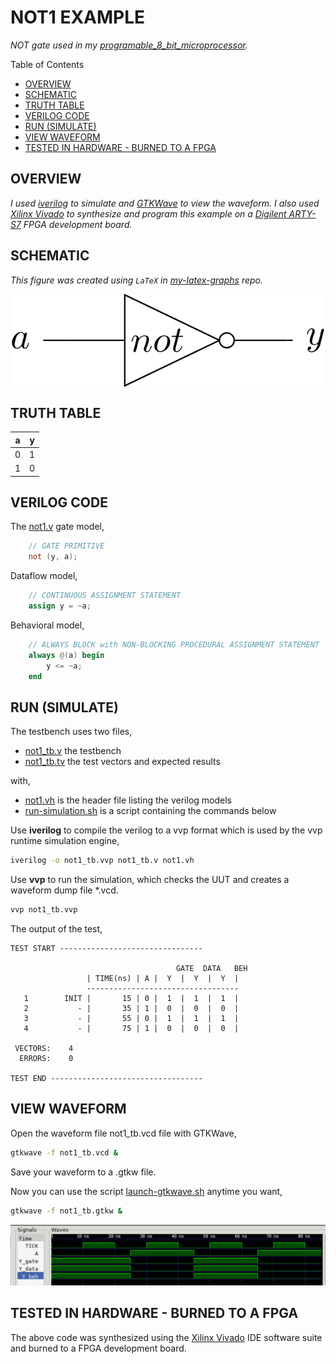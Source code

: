 # NOT1 EXAMPLE

_NOT gate used in my
[programable_8_bit_microprocessor](https://github.com/JeffDeCola/my-verilog-examples/tree/master/systems/microprocessors/programable_8_bit_microprocessor)._

Table of Contents

* [OVERVIEW](https://github.com/JeffDeCola/my-verilog-examples/tree/master/basic-code/combinational-logic/not1#overview)
* [SCHEMATIC](https://github.com/JeffDeCola/my-verilog-examples/tree/master/basic-code/combinational-logic/not1#schematic)
* [TRUTH TABLE](https://github.com/JeffDeCola/my-verilog-examples/tree/master/basic-code/combinational-logic/not1#truth-table)
* [VERILOG CODE](https://github.com/JeffDeCola/my-verilog-examples/tree/master/basic-code/combinational-logic/not1#verilog-code)
* [RUN (SIMULATE)](https://github.com/JeffDeCola/my-verilog-examples/tree/master/basic-code/combinational-logic/not1#run-simulate)
* [VIEW WAVEFORM](https://github.com/JeffDeCola/my-verilog-examples/tree/master/basic-code/combinational-logic/not1#view-waveform)
* [TESTED IN HARDWARE - BURNED TO A FPGA](https://github.com/JeffDeCola/my-verilog-examples/tree/master/basic-code/combinational-logic/not1#tested-in-hardware---burned-to-a-fpga)

## OVERVIEW

_I used
[iverilog](https://github.com/JeffDeCola/my-cheat-sheets/tree/master/hardware/tools/simulation/iverilog-cheat-sheet)
to simulate and
[GTKWave](https://github.com/JeffDeCola/my-cheat-sheets/tree/master/hardware/tools/simulation/gtkwave-cheat-sheet)
to view the waveform. I also used
[Xilinx Vivado](https://github.com/JeffDeCola/my-cheat-sheets/tree/master/hardware/tools/synthesis/xilinx-vivado-cheat-sheet)
to synthesize and program this example on a
[Digilent ARTY-S7](https://github.com/JeffDeCola/my-cheat-sheets/tree/master/hardware/development/fpga-development-boards/digilent-arty-s7-cheat-sheet)
FPGA development board._

## SCHEMATIC

_This figure was created using `LaTeX` in
[my-latex-graphs](https://github.com/JeffDeCola/my-latex-graphs/tree/master/mathematics/applied/electrical-engineering/combinational-logic/not)
repo._

<p align="center">
    <img src="svgs/not.svg"
    align="middle"
</p>

## TRUTH TABLE

| a     | y     |
|:-----:|:-----:|
| 0     | 1     |
| 1     | 0     |

## VERILOG CODE

The
[not1.v](https://github.com/JeffDeCola/my-verilog-examples/blob/master/basic-code/combinational-logic/not1/not1.v)
gate model,

```verilog
    // GATE PRIMITIVE
    not (y, a);
```

Dataflow model,

```verilog
    // CONTINUOUS ASSIGNMENT STATEMENT
    assign y = ~a;
```

Behavioral model,

```verilog
    // ALWAYS BLOCK with NON-BLOCKING PROCEDURAL ASSIGNMENT STATEMENT
    always @(a) begin
        y <= ~a;
    end
```

## RUN (SIMULATE)

The testbench uses two files,

* [not1_tb.v](https://github.com/JeffDeCola/my-verilog-examples/blob/master/basic-code/combinational-logic/not1/not1_tb.v)
  the testbench
* [not1_tb.tv](https://github.com/JeffDeCola/my-verilog-examples/blob/master/basic-code/combinational-logic/not1/not1_tb.tv)
  the test vectors and expected results

with,

* [not1.vh](https://github.com/JeffDeCola/my-verilog-examples/blob/master/basic-code/combinational-logic/not1/not1.vh)
  is the header file listing the verilog models
* [run-simulation.sh](https://github.com/JeffDeCola/my-verilog-examples/blob/master/basic-code/combinational-logic/not1/run-simulation.sh)
  is a script containing the commands below

Use **iverilog** to compile the verilog to a vvp format
which is used by the vvp runtime simulation engine,

```bash
iverilog -o not1_tb.vvp not1_tb.v not1.vh
```

Use **vvp** to run the simulation, which checks the UUT
and creates a waveform dump file *.vcd.

```bash
vvp not1_tb.vvp
```

The output of the test,

```text
TEST START --------------------------------

                                     GATE  DATA   BEH
                 | TIME(ns) | A |  Y  |  Y  |  Y  |
                 ----------------------------------
   1        INIT |       15 | 0 |  1  |  1  |  1  |
   2           - |       35 | 1 |  0  |  0  |  0  |
   3           - |       55 | 0 |  1  |  1  |  1  |
   4           - |       75 | 1 |  0  |  0  |  0  |

 VECTORS:    4
  ERRORS:    0

TEST END ----------------------------------
```

## VIEW WAVEFORM

Open the waveform file not1_tb.vcd file with GTKWave,

```bash
gtkwave -f not1_tb.vcd &
```

Save your waveform to a .gtkw file.

Now you can use the script
[launch-gtkwave.sh](https://github.com/JeffDeCola/my-verilog-examples/blob/master/launch-GTKWave-script/launch-gtkwave.sh)
anytime you want,

```bash
gtkwave -f not1_tb.gtkw &
```

![not1-waveform.jpg](../../../docs/pics/basic-code/not1-waveform.jpg)

## TESTED IN HARDWARE - BURNED TO A FPGA

The above code was synthesized using the
[Xilinx Vivado](https://github.com/JeffDeCola/my-cheat-sheets/tree/master/hardware/tools/synthesis/xilinx-vivado-cheat-sheet)
IDE software suite and burned to a FPGA development board.
